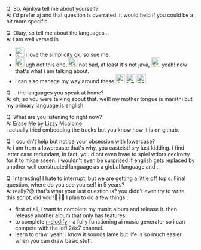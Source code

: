 Q: So, Ajinkya tell me about yourself?  
A: i'd prefer aj and that question is overrated. it would help if you could be a bit more specific.

Q: Okay, so tell me about the languages...  
A: i am well versed in 
* <img src = "https://img.icons8.com/color/python" alt = "Python" width = 24> i love the simplicity ok, so sue me.
* <img src = "https://img.icons8.com/color/c-plus-plus-logo" alt = "C++" width = 24> ugh not this one, 
<img src = "https://img.icons8.com/color/c-sharp-logo" alt = "C#" width = 24> not bad, at least it's not java,
<img src = "https://img.icons8.com/color/c-programming" alt = "C" width = 24> yeah! now that's what i am talking about.  
* i can also manage my way around these <img src = "https://img.icons8.com/color/javascript" alt = "Javascript" width = 24> <img src = "https://img.icons8.com/color/html-5" alt = "HTML" width = 24> <img src = "https://img.icons8.com/color/css3" alt = "CSS" width = 24>. 

Q: ...the languages you speak at home?  
A: oh, so you were talking about that. well! my mother tongue is marathi but my primary language is english.

Q: What are you listening to right now?  
A: [Erase Me by Lizzy Mcalpine](https://music.apple.com/in/album/erase-me-feat-jacob-collier/1592586652?i=1592586658)  
i actually tried embedding the tracks but you know how it is on github.

Q: I couldn't help but notice your obsession with lowercase?  
A: i am from a lowercaste that's why, you casteist! sry just kidding. i find letter case redundant, in fact, you d'ont even hvae to splel wdors ceclrorty for it to mkae sseen. i wouldn't even be surprised if english gets replaced by another well constructed language as a global language and...

Q: Interesting! I hate to interrupt, but we are getting a little off topic. Final question, where do you see yourself in 5 years?  
A: really?😑 that's what your last question is? you didn't even try to write this script, did you?🤦🏻‍♂️ I plan to do a few things : 
* first of all, i want to complete my music album and release it. then release another album that only has features.
* to complete [melodify](https://github.com/AyushPathak3011/Melodify) - a fully functioning ai music generator so i can compete with the lofi 24x7 channel.
* learn to draw. yeah! i know it sounds lame but life is so much easier when you can draw basic stuff.
